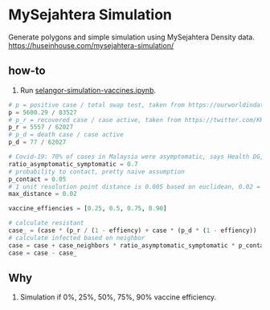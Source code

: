 # MySejahtera Simulation

Generate polygons and simple simulation using MySejahtera Density data. https://huseinhouse.com/mysejahtera-simulation/

## how-to

1. Run [selangor-simulation-vaccines.ipynb](selangor-simulation-vaccines.ipynb).

```python
# p = positive case / total swap test, taken from https://ourworldindata.org/coronavirus-data?country=~MYS
p = 5600.29 / 83527
# p_r = recovered case / case active, taken from https://twitter.com/KKMPutrajaya
p_r = 5557 / 62027
# p_d = death case / case active
p_d = 77 / 62027

# Covid-19: 70% of cases in Malaysia were asymptomatic, says Health DG, https://www.thestar.com.my/news/nation/2020/07/08/covid-19-70-of-cases-in-malaysia-were-asymptomatic-says-health-dg
ratio_asymptomatic_symptomatic = 0.7
# probability to contact, pretty naive assumption
p_contact = 0.05
# 1 unit resolution point distance is 0.005 based on euclidean, 0.02 = 4 units resolution point distance
max_distance = 0.02

vaccine_effiencies = [0.25, 0.5, 0.75, 0.90]

# calculate resistant
case_ = (case * (p_r / (1 - effiency) + case * (p_d * (1 - effiency))
# calculate infected based on neighbor
case = case + case_neighbors * ratio_asymptomatic_symptomatic * p_contact * (1 - effiency)
case = case - case_
```

## Why

1. Simulation if 0%, 25%, 50%, 75%, 90% vaccine efficiency.